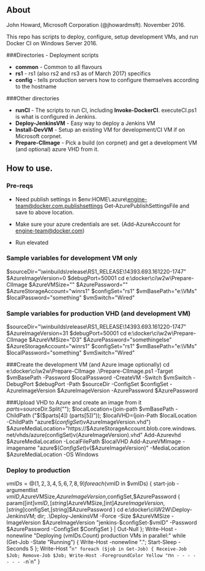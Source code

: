 About
------

John Howard, Microsoft Corporation (@jhowardmsft). November 2016. 

This repo has scripts to deploy, configure, setup development VMs, and run Docker CI on Windows Server 2016.

###Directories - Deployment scripts
- <b>common</b> -  Common to all flavours
- <b>rs1</b> -  rs1 (also rs2 and rs3 as of March 2017) specifics
- <b>config</b> - tells production servers how to configure themselves according to the hostname

###Other directories
- <b>runCI</b> -  The scripts to run CI, including <b>Invoke-DockerCI</b>. executeCI.ps1 is what is configured in Jenkins.
- <b>Deploy-JenkinsVM</b> -  Easy way to deploy a Jenkins VM
- <b>Install-DevVM</b> -  Setup an existing VM for development/CI VM if on Microsoft corpnet. 
- <b>Prepare-CIImage</b> - Pick a build (on corpnet) and get a development VM (and optional) azure VHD from it.

How to use.
--

### Pre-reqs

- Need publish settings in $env:HOME\\.azure\engine-team@docker.com.publishsettings
  Get-AzurePublishSettingsFile and save to above location.

- Make sure your azure credentials are set.   (Add-AzureAccount for engine-team@docker.com)

- Run elevated

### Sample variables for development VM only

$sourceDir="\\winbuilds\release\RS1_RELEASE\14393.693.161220-1747"
$AzureImageVersion=0
$debugPort=50001
cd e:\docker\ci\w2w\Prepare-CIImage
$AzureVMSize=""
$AzurePassword=""
$AzureStorageAccount="winrs1"
$configSet="rs1"
$vmBasePath="e:\VMs"
$localPassword="something"
$vmSwitch="Wired"

### Sample variables for production VHD (and development VM)
$sourceDir="\\winbuilds\release\RS1_RELEASE\14393.693.161220-1747"
$AzureImageVersion=31
$debugPort=50001
cd e:\docker\ci\w2w\Prepare-CIImage
$AzureVMSize="D3"
$AzurePassword="somethingelse"
$AzureStorageAccount="winrs1"
$configSet="rs1"
$vmBasePath="e:\VMs"
$localPassword="something"
$vmSwitch="Wired"

###Create the development VM (and Azure image optionally)
cd e:\docker\ci\w2w\Prepare-CIImage
.\Prepare-CIImage.ps1 -Target $vmBasePath -Password $localPassword -CreateVM -Switch $vmSwitch -DebugPort $debugPort -Path $sourceDir -ConfigSet $configSet -AzureImageVersion $AzureImageVersion -AzurePassword  $AzurePassword

###Upload VHD to Azure and create an image from it
$parts=$sourceDir.Split("\");
$localLocation=(join-path $vmBasePath -ChildPath ("$($parts[4]) $($parts[5])"));
$localVHD=(join-Path $localLocation -ChildPath "azure$($configSet)v$AzureImageVersion.vhd")
$AzureMediaLocation="https://$AzureStorageAccount.blob.core.windows.net/vhds/azure$($configSet)v$($AzureImageVersion).vhd"
Add-Azurevhd $AzureMediaLocation  -LocalFilePath $localVHD
Add-AzureVMImage -imagename "azure$($ConfigSet)v$($AzureImageVersion)" -MediaLocation $AzureMediaLocation -OS Windows

### Deploy to production
$vmIDs=@(1,2,3,4,5,6,7,8,9)
foreach ($vmID in $vmIDs) { start-job -argumentlist $vmID,$AzureVMSize,$AzureImageVersion,$configSet,$AzurePassword { 
    param([int]$vmID, [string]$AzureVMSize,[int]$AzureImageVersion,[string]$configSet,[string]$AzurePassword )
    cd e:\docker\ci\W2W\Deploy-JenkinsVM; dir;
    .\Deploy-JenkinsVM -Force -Size $AzureVMSize -ImageVersion $AzureImageVersion "jenkins-$configSet-$vmID" -Password $AzurePassword -ConfigSet $ConfigSet
} | Out-Null }; Write-Host -nonewline "Deploying $($vmIDs.Count) production VMs in parallel:"
while (Get-Job -State "Running") { Write-Host -nonewline "."; Start-Sleep -Seconds 5 }; Write-Host "`n"
foreach ($job in Get-Job) { Receive-Job $Job; Remove-Job $Job; Write-Host -ForegroundColor Yellow "`n`n - - - - - - - -`n`n" }
